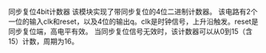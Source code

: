 同步复位4bit计数器
该模块实现了带同步复位的4位二进制计数器。
该电路有2个一位的输入clk和reset，以及4位的输出q。clk是时钟信号，上升沿触发。reset是同步复位端，高电平有效。
当同步复位信号无效时，该计数器可以从0到15（含15）计数，周期为16。